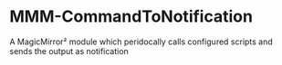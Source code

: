 # MMM-CommandToNotification
A MagicMirror² module which peridocally calls configured scripts and sends the output as notification
